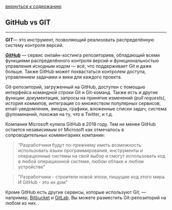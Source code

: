 [вернуться к содержанию](/readme.md)

## GitHub vs GIT
---

***GIT***— это инструмент, позволяющий реализовать распределённую систему контроля версий.

***[GitHub](https://github.com/)***  — сервис онлайн-хостинга репозиториев, обладающий всеми функциями распределённого контроля версий и функциональностью управления исходным кодом — всё, что поддерживает Git и даже больше. Также GitHub может похвастаться контролем доступа, управлением задачами и вики для каждого проекта.

Git-репозиторий, загруженный на GitHub, доступен с помощью интерфейса командной строки Git и Git-команд. Также есть и другие функции: документация, запросы на принятие изменений *(pull requests)*, история коммитов, интеграция со множеством популярных сервисов, email-уведомления, эмодзи, графики, вложенные списки задач, система @упоминаний, похожая на ту, что в Twitter, и т.д.

Компания Microsoft купила GitHub в 2018 году. Тем не менее GitHub остается независимым от Microsoft как отмечалось в сопроводительных комментариях компании:
> "Разработчики будут по-прежнему иметь возможность использовать языки программирования, инструменты и операционные системы на свой выбор и смогут использовать код в любой операционной системе, любом облаке и любом устройстве"

>"Разработчики - строители новой эпохи, пишущие код этого мира. И GitHub - это их дом"


Кроме GitHub есть другие сервисы, которые используют Git, — например, [Bitbucket](https://bitbucket.org/) и [GitLab](https://about.gitlab.com/). Вы можете разместить Git-репозиторий на любом из них.

